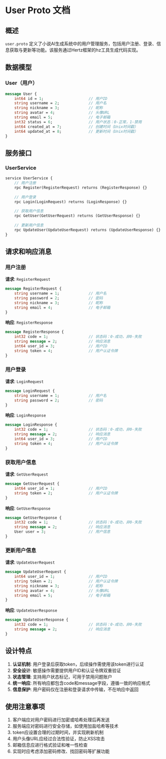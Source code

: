 # User Proto 文档

## 概述

`user.proto` 定义了小说AI生成系统中的用户管理服务，包括用户注册、登录、信息获取与更新等功能。该服务通过Hertz框架的hz工具生成代码实现。

## 数据模型

### User（用户）

```protobuf
message User {
    int64 id = 1;                    // 用户ID
    string username = 2;             // 用户名
    string nickname = 3;             // 昵称
    string avatar = 4;               // 头像URL
    string email = 5;                // 电子邮箱
    int32 status = 6;                // 用户状态：0-正常，1-禁用
    int64 created_at = 7;            // 创建时间（Unix时间戳）
    int64 updated_at = 8;            // 更新时间（Unix时间戳）
}
```

## 服务接口

### UserService

```protobuf
service UserService {
    // 用户注册
    rpc Register(RegisterRequest) returns (RegisterResponse) {}
    
    // 用户登录
    rpc Login(LoginRequest) returns (LoginResponse) {}
    
    // 获取用户信息
    rpc GetUser(GetUserRequest) returns (GetUserResponse) {}
    
    // 更新用户信息
    rpc UpdateUser(UpdateUserRequest) returns (UpdateUserResponse) {}
}
```

## 请求和响应消息

### 用户注册

**请求**: `RegisterRequest`
```protobuf
message RegisterRequest {
    string username = 1;             // 用户名
    string password = 2;             // 密码
    string nickname = 3;             // 昵称
    string email = 4;                // 电子邮箱
}
```

**响应**: `RegisterResponse`
```protobuf
message RegisterResponse {
    int32 code = 1;                  // 状态码：0-成功，非0-失败
    string message = 2;              // 响应消息
    int64 user_id = 3;               // 用户ID
    string token = 4;                // 用户认证令牌
}
```

### 用户登录

**请求**: `LoginRequest`
```protobuf
message LoginRequest {
    string username = 1;             // 用户名
    string password = 2;             // 密码
}
```

**响应**: `LoginResponse`
```protobuf
message LoginResponse {
    int32 code = 1;                  // 状态码：0-成功，非0-失败
    string message = 2;              // 响应消息
    int64 user_id = 3;               // 用户ID
    string token = 4;                // 用户认证令牌
}
```

### 获取用户信息

**请求**: `GetUserRequest`
```protobuf
message GetUserRequest {
    int64 user_id = 1;               // 用户ID
    string token = 2;                // 用户认证令牌
}
```

**响应**: `GetUserResponse`
```protobuf
message GetUserResponse {
    int32 code = 1;                  // 状态码：0-成功，非0-失败
    string message = 2;              // 响应消息
    User user = 3;                   // 用户信息
}
```

### 更新用户信息

**请求**: `UpdateUserRequest`
```protobuf
message UpdateUserRequest {
    int64 user_id = 1;               // 用户ID
    string token = 2;                // 用户认证令牌
    string nickname = 3;             // 昵称
    string avatar = 4;               // 头像URL
    string email = 5;                // 电子邮箱
}
```

**响应**: `UpdateUserResponse`
```protobuf
message UpdateUserResponse {
    int32 code = 1;                  // 状态码：0-成功，非0-失败
    string message = 2;              // 响应消息
}
```

## 设计特点

1. **认证机制**: 用户登录后获取token，后续操作需使用该token进行认证
2. **安全设计**: 敏感操作需要提供用户ID和认证令牌双重验证
3. **状态管理**: 支持用户状态标记，可用于禁用问题账户
4. **统一响应**: 所有响应都包含code和message字段，遵循一致的响应格式
5. **信息保护**: 用户密码仅在注册和登录请求中传输，不在响应中返回

## 使用注意事项

1. 客户端应对用户密码进行加密或哈希处理后再发送
2. 服务端应对密码进行安全存储，如使用加盐哈希等技术
3. token应设置合理的过期时间，并实现刷新机制
4. 用户头像URL应经过合法性验证，防止XSS攻击
5. 邮箱信息应进行格式验证和唯一性检查
6. 实现时应考虑添加密码修改、找回密码等扩展功能
